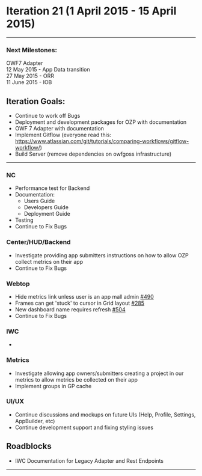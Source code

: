 # Iteration 21 (1 April 2015 - 15 April 2015)

*** 
### Next Milestones:
OWF7 Adapter
<br> 12 May 2015 - App Data transition
<br>27 May 2015 - ORR
<br>11 June 2015 - IOB

## Iteration Goals:
* Continue to work off Bugs
* Deployment and development packages for OZP with documentation
* OWF 7 Adapter with documentation
* Implement Gitflow (everyone read this: https://www.atlassian.com/git/tutorials/comparing-workflows/gitflow-workflow/)
* Build Server (remove dependencies on owfgoss infrastructure)
***

### NC 
* Performance test for Backend
* Documentation:
  * Users Guide
  * Developers Guide
  * Deployment Guide
* Testing
* Continue to Fix Bugs

### Center/HUD/Backend
* Investigate providing app submitters instructions on how to allow OZP collect metrics on their app 
* Continue to Fix Bugs



### Webtop
* Hide metrics link unless user is an app mall admin [#490](https://github.com/ozone-development/ozp-webtop/issues/490)
* Frames can get 'stuck' to cursor in Grid layout [#285](https://github.com/ozone-development/ozp-webtop/issues/285)
* New dashboard name requires refresh [#504](https://github.com/ozone-development/ozp-webtop/issues/504)
* Continue to Fix Bugs

### IWC
* 

### Metrics
* Investigate allowing app owners/submitters creating a project in our metrics to allow metrics be collected on their app
* Implement groups in GP cache

### UI/UX
* Continue discussions and mockups on future UIs (Help, Profile, Settings, AppBuilder, etc)
* Continue development support and fixing styling issues

## Roadblocks
* IWC Documentation for Legacy Adapter and Rest Endpoints

***